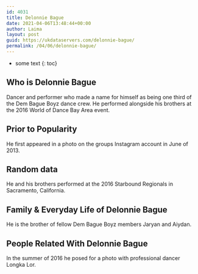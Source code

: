 ```yaml
---
id: 4031
title: Delonnie Bague
date: 2021-04-06T13:48:44+00:00
author: Laima
layout: post
guid: https://ukdataservers.com/delonnie-bague/
permalink: /04/06/delonnie-bague/
---
```


* some text
{: toc}


## Who is Delonnie Bague
                  
                  
                  
Dancer and performer who made a name for himself as being one third of the Dem Bague Boyz dance crew. He performed alongside his brothers at the 2016 World of Dance Bay Area event.
                  
              
            
              
            
                
                
                
## Prior to Popularity
                  
                  
                  
He first appeared in a photo on the groups Instagram account in June of 2013.
                  
              
            
              
            
                
                
                
## Random data
                  
                  
                  
He and his brothers performed at the 2016 Starbound Regionals in Sacramento, California.
                  
              
            
              
            
                
                
                
## Family & Everyday Life of Delonnie Bague
                  
                  
                  
He is the brother of fellow Dem Bague Boyz members Jaryan and Aiydan.
                  
              
            
              
            
                
                
                
## People Related With Delonnie Bague
                  
                  
                  
In the summer of 2016 he posed for a photo with professional dancer Longka Lor.
                  
              
            
              
            
                
              
            
              
              
            
            
              
            
          
          
          